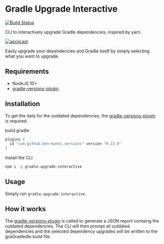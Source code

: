 # Gradle Upgrade Interactive

[![Build Status](https://travis-ci.org/kevcodez/gradle-upgrade-interactive.svg?branch=master)](https://travis-ci.org/kevcodez/gradle-upgrade-interactive)

CLI to interactively upgrade Gradle dependencies, inspired by yarn.

[![asciicast](https://asciinema.org/a/MSr9LppJKjb2gyCW0ozsdFWdb.svg)](https://asciinema.org/a/MSr9LppJKjb2gyCW0ozsdFWdb)

Easily upgrade your dependencies and Gradle itself by simply selecting what you want to upgrade.

## Requirements

- NodeJS 10+
- [gradle-versions-plugin](https://github.com/ben-manes/gradle-versions-plugin)

## Installation

To get the data for the outdated dependencies, the [gradle-versions-plugin](https://github.com/ben-manes/gradle-versions-plugin) is required.

build.gradle

```groovy
plugins {
  id "com.github.ben-manes.versions" version "0.22.0"
}
```

Install the CLI

```sh
npm i -g gradle-upgrade-interactive
```

## Usage

Simply run `gradle-upgrade-interactive`.

## How it works

The [gradle-versions-plugin](https://github.com/ben-manes/gradle-versions-plugin) is called to generate a JSON report containg the outdated dependencies.
The CLI will then prompt all outdated dependencies and the selected dependency upgrades will be written to the graGradledle build file.
